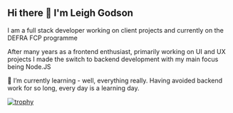 ## Hi there 👋 I'm Leigh Godson
I am a full stack developer working on client projects and currently on the DEFRA FCP programme

After many years as a frontend enthusiast, primarily working on UI and UX projects I made the switch to backend development with my main focus being Node.JS 

🌱 I’m currently learning - well, everything really. Having avoided backend work for so long, every day is a learning day.

[![trophy](https://github-profile-trophy.vercel.app/?username=GodsonLeigh&theme=onedark)](https://github.com/ryo-ma/github-profile-trophy)

<!--
**GodsonLeigh/GodsonLeigh** is a ✨ _special_ ✨ repository because its `README.md` (this file) appears on your GitHub profile.

Here are some ideas to get you started:

- 🔭 I’m currently working on ...
- 🌱 I’m currently learning ...
- 👯 I’m looking to collaborate on ...
- 🤔 I’m looking for help with ...
- 💬 Ask me about ...
- 📫 How to reach me: ...
- 😄 Pronouns: ...
- ⚡ Fun fact: ...
-->
